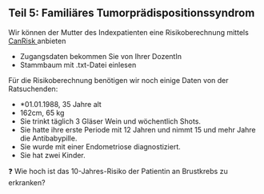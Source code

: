 ## Teil 5: Familiäres Tumorprädispositionssyndrom

Wir können der Mutter des Indexpatienten eine Risikoberechnung mittels [CanRisk ](https://www.canrisk.org/)anbieten

* Zugangsdaten bekommen Sie von Ihrer DozentIn
* Stammbaum mit .txt-Datei einlesen

Für die Risikoberechnung benötigen wir noch einige Daten von der Ratsuchenden:

* *01.01.1988, 35 Jahre alt
* 162cm, 65 kg
* Sie trinkt täglich 3 Gläser Wein und wöchentlich Shots.
* Sie hatte ihre erste Periode mit 12 Jahren und nimmt 15 und mehr Jahre die Antibabypille.
* Sie wurde mit einer Endometriose diagnostiziert.
* Sie hat zwei Kinder.

❓ Wie hoch ist das 10-Jahres-Risiko der Patientin an Brustkrebs zu erkranken?
